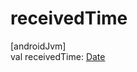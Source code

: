 # receivedTime

[androidJvm]\
val receivedTime: [Date](https://developer.android.com/reference/kotlin/java/util/Date.html)